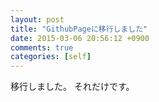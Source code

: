 ```yaml
---
layout: post
title: "GithubPageに移行しました"
date: 2015-03-06 20:56:12 +0900
comments: true
categories: [self]
---
```


移行しました。
それだけです。
